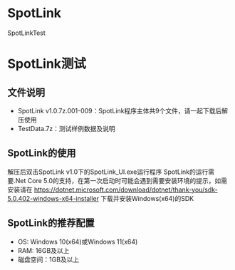 # SpotLink
SpotLinkTest
# SpotLink测试

## 文件说明
-  SpotLink v1.0.7z.001-009：SpotLink程序主体共9个文件，请一起下载后解压使用
-  TestData.7z：测试样例数据及说明

## SpotLink的使用
解压后双击SpotLink v1.0下的SpotLink_UI.exe运行程序
SpotLink的运行需要.Net Core 5.0的支持，在第一次启动时可能会遇到需要安装环境的提示，如需安装请在
https://dotnet.microsoft.com/download/dotnet/thank-you/sdk-5.0.402-windows-x64-installer
下载并安装Windows(x64)的SDK

## SpotLink的推荐配置
- OS: Windows 10(x64)或Windows 11(x64)
- RAM: 16GB及以上
- 磁盘空间：1GB及以上
